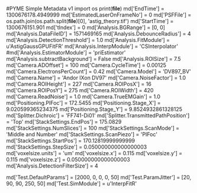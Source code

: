 #PYME Simple Metadata v1
import os
print(__file__)
md['EndTime'] = 1300676178.4949999
md['EstimatedLaserOnFrameNo'] = 0
md['PSFFile'] = os.path.join(os.path.split(__file__)[0], 'astig_theory.tif')
md['StartTime'] = 1300676151.901
md['tIndex'] = 0
md['Analysis.BGRange'] = [0, 0]
md['Analysis.DataFileID'] = 1571469165
md['Analysis.DebounceRadius'] = 4
md['Analysis.DetectionThreshold'] = 1.0
md['Analysis.FitModule'] = u'AstigGaussGPUFitFR'
md['Analysis.InterpModule'] = 'CSInterpolator'
#md['Analysis.EstimatorModule'] = 'priEstimator'
md['Analysis.subtractBackground'] = False
md['Analysis.ROISize'] = 7.5
md['Camera.ADOffset'] = 100
md['Camera.CycleTime'] = 0.00125
md['Camera.ElectronsPerCount'] = 0.42
md['Camera.Model'] = 'DV897_BV'
md['Camera.Name'] = 'Andor IXon DV97'
md['Camera.NoiseFactor'] = 1.0
md['Camera.ROIHeight'] = 227
md['Camera.ROIPosX'] = 16
md['Camera.ROIPosY'] = 275
md['Camera.ROIWidth'] = 420
md['Camera.ReadNoise'] = 1.0
md['Camera.TrueEMGain'] = 1.0
md['Positioning.PIFoc'] = 172.5455
md['Positioning.Stage_X'] = 9.020599365234375
md['Positioning.Stage_Y'] = 9.8524932861328125
md['Splitter.Dichroic'] = 'FF741-Di01'
md['Splitter.TransmittedPathPosition'] = 'Top'
md['StackSettings.EndPos'] = 175.0829
md['StackSettings.NumSlices'] = 100
md['StackSettings.ScanMode'] = 'Middle and Number'
md['StackSettings.ScanPiezo'] = 'PIFoc'
md['StackSettings.StartPos'] = 170.12819999999999
md['StackSettings.StepSize'] = 0.050000000000000003
md['voxelsize.units'] = 'um'
md['voxelsize.x'] = 0.115
md['voxelsize.y'] = 0.115
md['voxelsize.z'] = 0.050000000000000003
md['Analysis.DetectionFilterSize'] = 4

md['Test.DefaultParams'] = [2000, 0, 0, 0, 50]
md['Test.ParamJitter'] = [20, 90, 90, 250, 50]
md['Test.SimModule'] = u'InterpFitR'